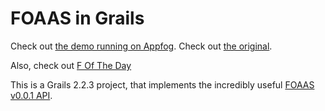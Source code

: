 FOAAS in Grails
=============

Check out [the demo running on Appfog](http://grails-foaas.aws.af.cm/).
Check out [the original](http://www.foaas.com).

Also, check out [F Of The Day](http://grails-foaas.aws.af.cm/surpriseMe)

This is a Grails 2.2.3 project, that implements the incredibly useful [FOAAS v0.0.1 API](http://www.foaas.com/).


